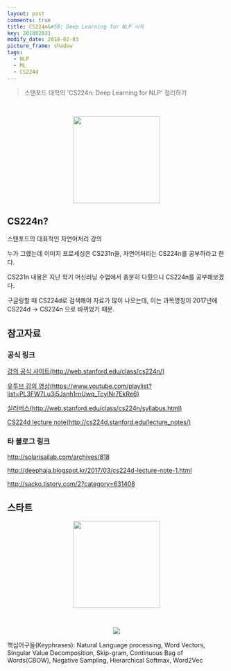 ```yaml
---
layout: post
comments: true
title: CS224n&#58; Deep Learning for NLP 시작
key: 201802031
modify_date: 2018-02-03
picture_frame: shadow
tags:
  - NLP
  - ML
  - CS224d
---
```


> 스탠포드 대학의 'CS224n: Deep Learning for NLP' 정리하기

<br>

<p style="text-align:center"><img src="https://raw.githubusercontent.com/q0115643/my_blog/master/images/cs224d-title.png" width="200" height="200" /></p>

## CS224n?

스탠포드의 대표적인 자연어처리 강의

누가 그랬는데 이미지 프로세싱은 CS231n을, 자연어처리는 CS224n를 공부하라고 한다.

CS231n 내용은 지난 학기 머신러닝 수업에서 충분히 다뤘으니 CS224n를 공부해보겠다.

<!--more-->

구글링할 때 CS224d로 검색해야 자료가 많이 나오는데, 이는 과목명칭이 2017년에 CS224d -> CS224n 으로 바뀌었기 때문.

## 참고자료

### 공식 링크

[강의 공식 사이트(http://web.stanford.edu/class/cs224n/)](http://web.stanford.edu/class/cs224n/)

[유투브 강의 영상(https://www.youtube.com/playlist?list=PL3FW7Lu3i5Jsnh1rnUwq_TcylNr7EkRe6)](https://www.youtube.com/playlist?list=PL3FW7Lu3i5Jsnh1rnUwq_TcylNr7EkRe6)

[실라버스(http://web.stanford.edu/class/cs224n/syllabus.html)](http://web.stanford.edu/class/cs224n/syllabus.html)

[CS224d lecture note(http://cs224d.stanford.edu/lecture_notes/)](http://cs224d.stanford.edu/lecture_notes/)

### 타 블로그 링크

http://solarisailab.com/archives/818

http://deephaja.blogspot.kr/2017/03/cs224d-lecture-note-1.html

http://sacko.tistory.com/2?category=631408

## 스타트

<p style="text-align:center"><img src="https://raw.githubusercontent.com/q0115643/my_blog/master/images/choolbal.png" width="200" height="200" /></p>

<br>

<p style="text-align:center"><img src="https://raw.githubusercontent.com/q0115643/my_blog/master/images/cs224n_front_image.png"/></p>

핵심어구들(Keyphrases): Natural Language processing, Word Vectors, Singular Value Decomposition, Skip-gram, Continuous Bag of Words(CBOW), Negative Sampling, Hierarchical Softmax, Word2Vec

